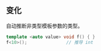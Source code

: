 ## 变化

自动推断非类型模板参数的类型。

```cpp
template <auto value> void f() { }
f<10>();               // 推导 int
```